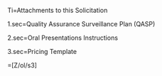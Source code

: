 Ti=Attachments to this Solicitation

1.sec=Quality Assurance Surveillance Plan (QASP)

2.sec=Oral Presentations Instructions

3.sec=Pricing Template

=[Z/ol/s3]

